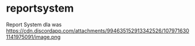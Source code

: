 # reportsystem
Report System dla was
https://cdn.discordapp.com/attachments/994635152913342526/1079716301141975091/image.png
